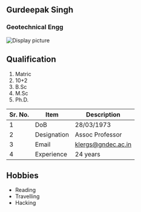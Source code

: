 
## Gurdeepak Singh

### Geotechnical Engg

![Display picture](Photos/SS.png)

## Qualification

1. Matric 
2. 10+2
3. B.Sc
4. M.Sc
5. Ph.D.

| Sr. No. | Item        | Description     |
| ------- | ----------- | --------------- |
| 1       | DoB         | 28/03/1973   |
| 2       | Designation | Assoc Professor       |
| 3       | Email       | klergs@gndec.ac.in |
| 4       | Experience  | 24 years         |

## Hobbies

- Reading
- Travelling
- Hacking

